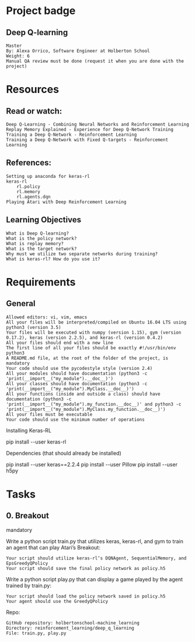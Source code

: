 # Project badge
## Deep Q-learning

    Master
    By: Alexa Orrico, Software Engineer at Holberton School
    Weight: 6
    Manual QA review must be done (request it when you are done with the project)

# Resources

## Read or watch:

    Deep Q-Learning - Combining Neural Networks and Reinforcement Learning
    Replay Memory Explained - Experience for Deep Q-Network Training
    Training a Deep Q-Network - Reinforcement Learning
    Training a Deep Q-Network with Fixed Q-targets - Reinforcement Learning

## References:

    Setting up anaconda for keras-rl
    keras-rl
        rl.policy
        rl.memory
        rl.agents.dqn
    Playing Atari with Deep Reinforcement Learning

## Learning Objectives

    What is Deep Q-learning?
    What is the policy network?
    What is replay memory?
    What is the target network?
    Why must we utilize two separate networks during training?
    What is keras-rl? How do you use it?

# Requirements
## General

    Allowed editors: vi, vim, emacs
    All your files will be interpreted/compiled on Ubuntu 16.04 LTS using python3 (version 3.5)
    Your files will be executed with numpy (version 1.15), gym (version 0.17.2), keras (version 2.2.5), and keras-rl (version 0.4.2)
    All your files should end with a new line
    The first line of all your files should be exactly #!/usr/bin/env python3
    A README.md file, at the root of the folder of the project, is mandatory
    Your code should use the pycodestyle style (version 2.4)
    All your modules should have documentation (python3 -c 'print(__import__("my_module").__doc__)')
    All your classes should have documentation (python3 -c 'print(__import__("my_module").MyClass.__doc__)')
    All your functions (inside and outside a class) should have documentation (python3 -c 'print(__import__("my_module").my_function.__doc__)' and python3 -c 'print(__import__("my_module").MyClass.my_function.__doc__)')
    All your files must be executable
    Your code should use the minimum number of operations

Installing Keras-RL

pip install --user keras-rl

Dependencies (that should already be installed)

pip install --user keras==2.2.4
pip install --user Pillow
pip install --user h5py


# Tasks
## 0. Breakout
mandatory

Write a python script train.py that utilizes keras, keras-rl, and gym to train an agent that can play Atari’s Breakout:

    Your script should utilize keras-rl‘s DQNAgent, SequentialMemory, and EpsGreedyQPolicy
    Your script should save the final policy network as policy.h5

Write a python script play.py that can display a game played by the agent trained by train.py:

    Your script should load the policy network saved in policy.h5
    Your agent should use the GreedyQPolicy

Repo:

    GitHub repository: holbertonschool-machine_learning
    Directory: reinforcement_learning/deep_q_learning
    File: train.py, play.py
